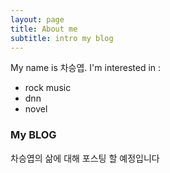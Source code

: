 ```yaml
---
layout: page
title: About me
subtitle: intro my blog
---
```


My name is 차승엽. I'm interested in : 

- rock music
- dnn
- novel

### My BLOG

차승엽의 삶에 대해 포스팅 할 예정입니다
